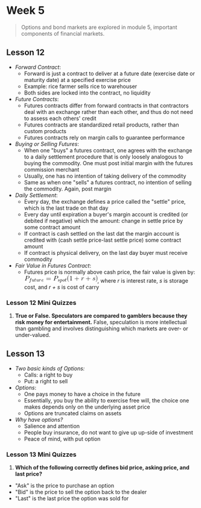 # Week 5

> Options and bond markets are explored in module 5, important components of financial markets.

## Lesson 12

- _Forward Contract_:
  - Forward is just a contract to deliver at a future date (exercise date or maturity date) at a specified exercise price
  - Example: rice farmer sells rice to warehouser
  - Both sides are locked into the contract, no liquidity
- _Future Contracts_:
  - Futures contracts differ from forward contracts in that contractors deal with an exchange rather than each other, and thus do not need to assess each others' credit
  - Futures contracts are standardized retail products, rather than custom products
  - Futures contracts rely on margin calls to guarantee performance
- _Buying or Selling Futures_:
  - When one "buys" a futures contract, one agrees with the exchange to a daily settlement procedure that is only loosely analogous to buying the commodity. One must post initial margin with the futures commission merchant
  - Usually, one has no intention of taking delivery of the commodity
  - Same as when one "sells" a futures contract, no intention of selling the commodity. Again, post margin
- _Daily Settlement_:
  - Every day, the exchange defines a price called the "settle" price, which is the last trade on that day
  - Every day until expiration a buyer's margin account is credited (or debited if negative) which the amount: change in settle price by some contract amount
  - If contract is cash settled on the last dat the margin account is credited with (cash settle price-last settle price) some contract amount
  - If contract is physical delivery, on the last day buyer must receive commodity
- _Fair Value in Futures Contract_:
  - Futures price is normally above cash price, the fair value is given by: ![fair value in futures contract](images/01.gif), where _r_ is interest rate, _s_ is storage cost, and _r + s_ is cost of carry

### Lesson 12 Mini Quizzes

1. **True or False. Speculators are compared to gamblers because they risk money for entertainment.** False, speculation is more intellectual than gambling and involves distinguishing which markets are over- or under-valued.

## Lesson 13

- _Two basic kinds of Options:_
  - Calls: a right to buy
  - Put: a right to sell
- _Options_:
  - One pays money to have a choice in the future
  - Essentially, you buy the ability to exercise free will, the choice one makes depends only on the underlying asset price
  - Options are truncated claims on assets
- _Why have options?_
  - Salience and attention
  - People buy insurance, do not want to give up up-side of investment
  - Peace of mind, with put option

### Lesson 13 Mini Quizzes

1. **Which of the following correctly defines bid price, asking price, and last price?**

- "Ask" is the price to purchase an option
- "Bid" is the price to sell the option back to the dealer
- "Last" is the last price the option was sold for
